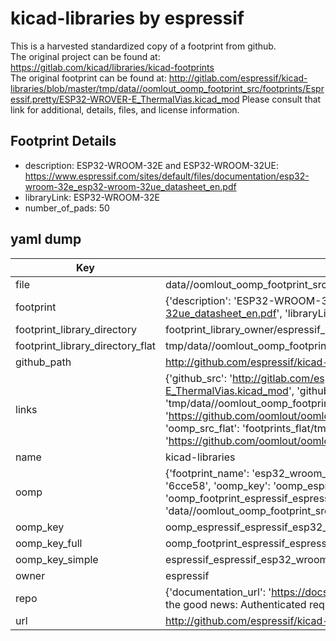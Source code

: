 # kicad-libraries by espressif  
This is a harvested standardized copy of a footprint from github.  
The original project can be found at:  
https://gitlab.com/kicad/libraries/kicad-footprints  
The original footprint can be found at:
http://gitlab.com/espressif/kicad-libraries/blob/master/tmp/data//oomlout_oomp_footprint_src/footprints/Espressif.pretty/ESP32-WROVER-E_ThermalVias.kicad_mod
Please consult that link for additional, details, files, and license information.  
## Footprint Details
* description: ESP32-WROOM-32E and ESP32-WROOM-32UE: https://www.espressif.com/sites/default/files/documentation/esp32-wroom-32e_esp32-wroom-32ue_datasheet_en.pdf  
* libraryLink: ESP32-WROOM-32E  
* number_of_pads: 50  
## yaml dump  
| Key | Value |  
| --- | --- |  
| file | data//oomlout_oomp_footprint_src/kicad-libraries/footprints/Espressif.pretty/ESP32-WROOM-32E.kicad_mod |  
| footprint | {'description': 'ESP32-WROOM-32E and ESP32-WROOM-32UE: https://www.espressif.com/sites/default/files/documentation/esp32-wroom-32e_esp32-wroom-32ue_datasheet_en.pdf', 'libraryLink': 'ESP32-WROOM-32E', 'number_of_pads': 50} |  
| footprint_library_directory | footprint_library_owner/espressif_kicad-libraries |  
| footprint_library_directory_flat | tmp/data//oomlout_oomp_footprint_src/footprints_flat/espressif_espressif_esp32_wroom_32e/working |  
| github_path | http://github.com/espressif/kicad-libraries/blob/master/tmp/data//oomlout_oomp_footprint_src/footprints/Espressif.pretty/ESP32-WROOM-32E.kicad_mod |  
| links | {'github_src': 'http://gitlab.com/espressif/kicad-libraries/blob/master/tmp/data//oomlout_oomp_footprint_src/footprints/Espressif.pretty/ESP32-WROVER-E_ThermalVias.kicad_mod', 'github_src_repo': 'https://gitlab.com/kicad/libraries/kicad-footprints', 'oomp_bot': 'tmp/data//oomlout_oomp_footprint_src/footprints/espressif_espressif_esp32_wroom_32e/working', 'oomp_bot_github': 'https://github.com/oomlout/oomlout_oomp_footprint_bot/tree/main/tmp/data//oomlout_oomp_footprint_src/footprints/espressif_espressif_esp32_wroom_32e/working', 'oomp_src_flat': 'footprints_flat/tmp/data//oomlout_oomp_footprint_src/footprints_flat/espressif_espressif_esp32_wroom_32e/working', 'oomp_src_flat_github': 'https://github.com/oomlout/oomlout_oomp_footprint_src/tree/main/tmp/data//oomlout_oomp_footprint_src/footprints_flat/espressif_espressif_esp32_wroom_32e/working'} |  
| name | kicad-libraries |  
| oomp | {'footprint_name': 'esp32_wroom_32e', 'library_name': 'espressif', 'md5': '6cce581aecbce7da884141634199c443', 'md5_10': '6cce581aec', 'md5_5': '6cce5', 'md5_6': '6cce58', 'oomp_key': 'oomp_espressif_espressif_esp32_wroom_32e', 'oomp_key_extra': 'oomp_footprint_espressif_espressif_esp32_wroom_32e', 'oomp_key_full': 'oomp_footprint_espressif_espressif_esp32_wroom_32e_6cce58', 'oomp_key_simple': 'espressif_espressif_esp32_wroom_32e', 'original_filename': 'data//oomlout_oomp_footprint_src/kicad-libraries/footprints/Espressif.pretty/ESP32-WROOM-32E.kicad_mod', 'owner_name': 'espressif'} |  
| oomp_key | oomp_espressif_espressif_esp32_wroom_32e |  
| oomp_key_full | oomp_footprint_espressif_espressif_esp32_wroom_32e |  
| oomp_key_simple | espressif_espressif_esp32_wroom_32e |  
| owner | espressif |  
| repo | {'documentation_url': 'https://docs.github.com/rest/overview/resources-in-the-rest-api#rate-limiting', 'message': "API rate limit exceeded for 84.66.142.224. (But here's the good news: Authenticated requests get a higher rate limit. Check out the documentation for more details.)"} |  
| url | http://github.com/espressif/kicad-libraries |  

